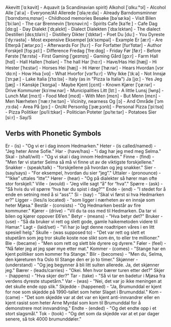 Akevitt [ˈɑːkəvit] - Aquavit (a Scandinavian spirit)
Alkohol [ˈɑlkuːʰɔl] - Alcohol
Alle [ˈalːə] - Everyone/All
Allerede [ˈɑləˌreːdə] - Already
Barndomsminner [ˈbɑrndɔmsˌmɪnər] - Childhood memories
Besøke [bəˈsøːkə] - Visit
Bilen [ˈbiːlən] - The car
Brennevin [ˈbrɛnəviːn] - Spirits
Cafe [kaˈfeː] - Cafe
Dag [dɑːg] - Day
Dialekt [ˈdɪˌalɛkt] - Dialect
Dialekten [ˈdɪaːlɛktən] - The dialect
Destilleri [dɛsˌtɪləˈriː] - Distillery
Dikter [ˈdɪktər] - Poet
Du [duː] - You
Dyreste [ˈdyːrəstə] - Most expensive
Eksempel [ɛkˈsɛmpəl] - Example
Er [æːr] - Are
Etterpå [ˈætərˌpɔː] - Afterwards
For [fuːr] - For
Forfatter [fʊrˈfɑtər] - Author
Forskjell [fɔʂːʂɛlː] - Difference
Fredag [ˈfreːdɑg] - Friday
Før [føːr] - Before
Første [ˈføːrstə] - First
Gaming [ˈgeɪmɪŋ] - Gaming
Gård [gɔːr] - Farm
Hall [hɑl] - Hall
Hallen [ˈhɑlən] - The hall
Har [hɑːr] - Have/Has
Hei [hæi̯] - Hi
Hester [ˈhɛstər] - Horses
Hei [hæi̯] - Hi
Hører [ˈhøːrər] - Hears
Hvordan [vɔrˈdɑːn] - How
Hva [vɑ] - What
Hvorfor [vɔrˈfuːr] - Why
Ikke [ˈɪkːə] - Not
Innsjø [ˈɪnːʂøː] - Lake
Italia [ɪˈtɑːlɪə] - Italy (as in "Pizza la Italia")
Ja [jɑː] - Yes
Jeg [jæi̯] - I
Kanskje [ˈkɑŋʂə] - Maybe
Kjent [çɛnt] - Known
Kjører [ˈçøːrər] - Drive
Kommuner [kɔˈmʉːnər] - Municipalities
Litt [lɪtː] - A little
Lunsj [lʉnʂ] - Lunch
Mat [mɑːt] - Food
Med [mɛd] - With
Men [mɛn] - But
Menn [mɛn] - Men
Nærheten [ˈnæːrˌheːtən] - Vicinity, nearness
Og [ɔ] - And
Område [ˈɔmˌrɔːdə] - Area
På [pɔː] - On/At
Personlig [ˈpæːʂɔnlɪ] - Personal
Pizza [ˈpiːtsɑ] - Pizza
Politiker [pʊˈliːtɪkər] - Politician
Poteter [pʊˈteːtər] - Potatoes
Sier [siːr] - Say/S

## Verbs with Phonetic Symbols
Er - (is) - "Og vi er i dag innom Hedmarken."
Heter - (is called/named) - "Jeg heter Anne Sofie."
Har - (have/has) - "i dag har jeg med meg Selma."
Skal - (shall/will) - "Og vi skal i dag innom Hedmarken."
Finne - (find) - "Men før vi starter Selma så må vi finne ut av de viktigste forskjellene."
Snakker - (speak/talk) - "forskjellene på hvordan og jeg snakker."
Sier - (say/says) - "For eksempel, hvordan du sier “jeg”."
Uttaler - (pronounce) - "“Ikke” uttales “itte”."
Hører - (hear) - "Og på dialekter så hører man ofte stor forskjell."
Ville - (would) - "Jeg ville sagt “å” for “hva”."
Spørre - (ask) - "Så hvis du vil spørre “hva har du spist i dag?”"
Ende - (end) - "I stedet for å ende en setning med å si “ass”."
Si - (say) - "Skal vi først si hva Hedmarken er?"
Ligger - (lies/is located) - "som ligger i nærheten av en innsjø som heter Mjøsa."
Består - (consists) - "Og Hedmarken består av fire kommuner."
Kjører - (drive) - "Vil du ta oss med til Hedmarken. Da tar vi bilen og kjører oppover E6’en."
Betyr - (means) - "Hva betyr det?"
Bruker - (use) - "Så da bruker vi rett og slett gode, gamle haikemetoden videre til Hamar."
Lagt - (laid/set) - "Vi har jo lagt denne roadtripen våres i en litt spesiell helg."
Skulle - (was supposed to) - "Det var rett og slett et stupetårn som jeg tror skulle koste noe slikt som én, to eller tre millioner."
Ble - (became) - "Men som rett og slett ble dyrere og dyrere."
Føler - (feel) - "Nå føler jeg at jeg spør mye etter mat."
Kommer - (comes) - "Stange har en kjent politiker som kommer fra Stange."
Blir - (becomes) - "Men du, Selma, den kjøreturen fra Oslo til Stange den er jo to timer."
Skjønner - (understand) - "Og jeg begynner å bli litt sulten allerede. Ja, det skjønner jeg."
Bærer - (leads/carries) - "Okei. Men hvor bærer turen etter det?"
Skjer - (happens) - "Hva skjer der?"
Tar - (take) - "Så vi tar en badetur i Mjøsa fra verdens dyreste stupetårn."
Var - (was) - "Nei, det var jo ikke meningen at det skulle ende opp slik."
Skjedde - (happened) - "Ja, Brumunddal er kjent for noe som skjedde på 1990-tallet som heter Slaget i Brumunddal."
Kom - (came) - "Det som skjedde var at det var en kjent anti-innvandrer eller en kjent rasist som heter Arne Myrdal som kom til Brumunddal for å demonstrere mot innvandring."
Endte - (ended) - "Og det endte opp i et stort slagsmål."
Tok - (took) - "Og det som da skjedde var at et par dager senere, så tok 4000 brumunddøler."
